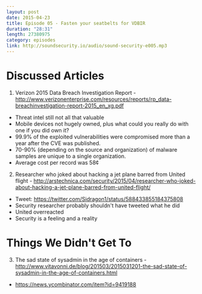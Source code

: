 ```yaml
---
layout: post
date: 2015-04-23
title: Episode 05 - Fasten your seatbelts for VDBIR
duration: "28:31"
length: 27380975
category: episodes
link: http://soundsecurity.io/audio/sound-security-e005.mp3
---
```


# Discussed Articles
1. Verizon 2015 Data Breach Investigation Report - http://www.verizonenterprise.com/resources/reports/rp_data-breachinvestigation-report-2015_en_xg.pdf
* Threat intel still not all that valuable
* Mobile devices not hugely owned, plus what could you really do with one if you did own it?
* 99.9% of the exploited vulnerabilities were compromised more than a year after the CVE was published.
* 70-90% (depending on the source and organization) of malware samples are unique to a single organization.
* Average cost per record was 58¢

2. Researcher who joked about hacking a jet plane barred from United flight - http://arstechnica.com/security/2015/04/researcher-who-joked-about-hacking-a-jet-plane-barred-from-united-flight/ 
* Tweet: https://twitter.com/Sidragon1/status/588433855184375808 
* Security researcher probably shouldn't have tweeted what he did
* United overreacted
* Security is a feeling and a reality

# Things We Didn\'t Get To
3. The sad state of sysadmin in the age of containers - http://www.vitavonni.de/blog/201503/2015031201-the-sad-state-of-sysadmin-in-the-age-of-containers.html 
* https://news.ycombinator.com/item?id=9419188
